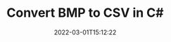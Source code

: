 ---
############################# Static ############################
layout: "auto-gen-conversion"
date: 2022-03-01T15:12:22
draft: false
otherformats: bmp dcm emf emz gif ico jp2 jpeg jpg png pps ppsx ppt pptx psb psd svg svgz tga tif tiff webp wmf wmz
breadcrumb: BMP to CSV in C#

############################# Head ############################
head_title: "BMP to CSV Converter in C#"
head_description: "Convert BMP to CSV in .NET using a few lines of code. Use the GroupDocs Document Conversion API to convert over 160 file formats."

############################# Header ############################
title: "Convert BMP to CSV in C#"
description: "BMP to CSV conversion with a few lines of .NET code"
bg_image: "https://cms.admin.containerize.com/templates/aspose/App_Themes/V3/images/bg/header1.png"
bg_overlay: false
button:
    enable: true

############################# SubMenu ############################
submenu:
    enable: true

    left:
        img_alt: "GroupDocs.Conversion for .NET"
        image: "https://cms.admin.containerize.com/templates/groupdocs/images/product-logos/90x90-noborder/groupdocs-conversion-net.png"
        product: "GroupDocs.Conversion"
        platform: ".NET"



############################# About ############################
about:
    enable: true
    title: "About GroupDocs.Conversion for .NET API"
    content: |
        [GroupDocs.Conversion for .NET](https://products.groupdocs.com/conversion/net/) can be used to convert Microsoft Word, Excel, PowerPoint, PDF, Visio and other formats. GroupDocs.Conversion is a standalone API that is suitable for back-end and internal systems where high performance is required. It does not depend on any software such as Microsoft or Open Office.
    

overview:
    enable: true
    content: |
        Convert your BMP files to CSV in .NET easily. You can use just a couple of C# code lines in any platform of your choice like - Windows, Linux, macOS.
        You can try BMP to CSV conversion for free and evaluate conversion results quality.  Along with simple file conversion scenarios you can try more advanced options for loading source BMP file and for saving output CSV result. 
        
        For example, for the source BMP file you may use the following load options:

        * auto-detect file format;
        * specify password for protected files (if file format supports it);
        * replace missing fonts to preserve document appearance.
        
        There are also advanced convert options for the CSV file:

        * convert specific document page or page range;
        * add a watermark to the converted CSV file and many more.

        Once conversion is completed you can save your CSV file to the local file path or any third-party storage like FTP, Amazon S3, Google Drive, Dropbox etc. Please note - to convert BMP to CSV there is no need for any additional software installed - like MS Office, Open Office, Adobe Acrobat Reader etc.


############################# Steps ############################
steps:
    enable: true
    title_left: "Steps to convert BMP to CSV in C#"
    content_left: |
        [GroupDocs.Conversion for .NET](https://products.groupdocs.com/conversion/net/) makes it easy for developers to convert a BMP file to CSV with a few lines of code.
        
        * Create an instance of the Converter class and provide the file BMP with the full path
        * Create and set ConvertOptions for CSV type.
        * Call the Converter.Convert method and pass the full path and format (CSV) as a parameter

    title_right: "System Requirements"
    content_right: |
        Basic conversion with GroupDocs.Conversion for .NET can be done in just a few simple steps. Our APIs are supported on all major platforms and operating systems. Before executing the code below, make sure you have the following prerequisites installed on your system.

        * Operating systems: Microsoft Windows, Linux, MacOS
        * Development environments: Microsoft Visual Studio, Xamarin, MonoDevelop
        * Frameworks: .NET Framework, .NET Standard, .NET Core, Mono
        * Get the latest GroupDocs.Conversion for .NET from [Nuget](https://www.nuget.org/packages/groupdocs.conversion)
         
    code: |
        ```csharp    
        // Load BMP file
        var converter = new GroupDocs.Conversion.Converter("input.bmp");
        // Set conversion parameters for CSV format
        var convertOptions = converter.GetPossibleConversions()["csv"].ConvertOptions;
        // Convert to CSV format
        converter.Convert("output.csv", convertOptions);
        ```

demos:
    enable: true
    title: "BMP to CSV Live Demo"
    content: |
       Convert BMP to CSV now by visiting the [GroupDocs.Conversion App](https://products.groupdocs.app/conversion/family) website. Online demo has the following advantages
          

more_formats:
    enable: true
    title: "Other supported BMP conversions in C#"
    content: "You can also convert BMP to many other file formats. Please see the list below."
       
       
back_to_top:
    enable: true
---